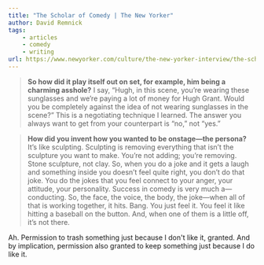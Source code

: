 ```yaml
---
title: "The Scholar of Comedy | The New Yorker"
author: David Remnick
tags: 
    - articles  
    - comedy  
    - writing
url: https://www.newyorker.com/culture/the-new-yorker-interview/the-scholar-of-comedy
---
```


> **So how did it play itself out on set, for example, him being a charming asshole?**
>  I say, “Hugh, in this scene, you’re wearing these sunglasses and we’re paying a lot of money for Hugh Grant. Would you be completely against the idea of not wearing sunglasses in the scene?” This is a negotiating technique I learned. The answer you always want to get from your counterpart is “no,” not “yes.”


> **How did you invent how you wanted to be onstage—the persona?**
>  It’s like sculpting. Sculpting is removing everything that isn’t the sculpture you want to make. You’re not adding; you’re removing. Stone sculpture, not clay. So, when you do a joke and it gets a laugh and something inside you doesn’t feel quite right, you don’t do that joke. You do the jokes that you feel connect to your anger, your attitude, your personality. Success in comedy is very much a—conducting. So, the face, the voice, the body, the joke—when all of that is working together, it hits. Bang. You just feel it. You feel it like hitting a baseball on the button. And, when one of them is a little off, it’s not there.

Ah. Permission to trash something just because I don't like it, granted. And by implication, permission also granted to keep something just because I do like it.



